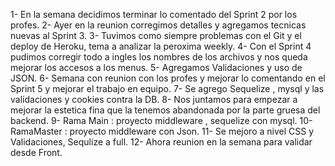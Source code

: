 1- En la semana decidimos terminar lo comentado del Sprint 2 por los profes.
2- Ayer en la reunion corregimos detalles y agregamos tecnicas nuevas al Sprint 3.
3- Tuvimos como siempre problemas con el Git y el deploy de Heroku, tema a analizar la peroxima weekly.
4- Con el Sprint 4 pudimos corregir todo a ingles los nombres de los archivos y nos queda mejorar los accesos a los menus.
5- Agregamos Validaciones y uso de JSON.
6- Semana con reunion con los profes y mejorar lo comentando en el Sprint 5 y mejorar el trabajo en equipo.
7- Se agrego Sequelize , mysql y las validaciones y cookies contra la DB.
8- Nos juntamos para empezar a mejorar la estetica fina que la tenemos abandonada por la parte gruesa del backend.
9- Rama Main : proyecto middleware , sequelize con mysql.
10- RamaMaster : proyecto middleware con Json.
11- Se mejoro a nivel CSS y Validaciones, Sequlize a full.
12- Ahora reunion en la semana para validar desde Front.
